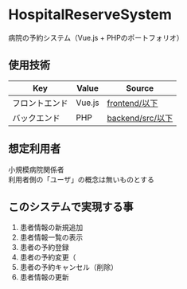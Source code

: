 # HospitalReserveSystem
病院の予約システム（Vue.js + PHPのポートフォリオ）

## 使用技術

|Key|Value|Source|
|---|---|---|
|フロントエンド|Vue.js|[frontend/以下](https://github.com/YanaPIIDXer/HospitalReserveSystem/tree/develop/frontend)|
|バックエンド|PHP|[backend/src/以下](https://github.com/YanaPIIDXer/HospitalReserveSystem/tree/develop/backend/src)|

## 想定利用者

小規模病院関係者  
利用者側の「ユーザ」の概念は無いものとする

## このシステムで実現する事

1. 患者情報の新規追加
2. 患者情報一覧の表示
3. 患者の予約登録
4. 患者の予約変更（
5. 患者の予約キャンセル（削除）
6. 患者情報の更新
